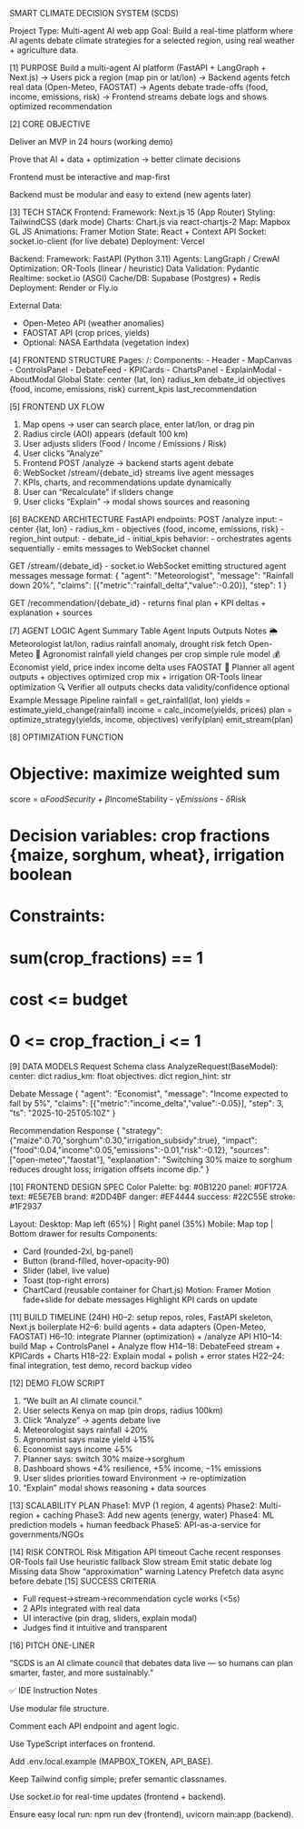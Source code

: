SMART CLIMATE DECISION SYSTEM (SCDS)

Project Type: Multi-agent AI web app
Goal: Build a real-time platform where AI agents debate climate strategies for a selected region, using real weather + agriculture data.

[1] PURPOSE
Build a multi-agent AI platform (FastAPI + LangGraph + Next.js)
→ Users pick a region (map pin or lat/lon)
→ Backend agents fetch real data (Open-Meteo, FAOSTAT)
→ Agents debate trade-offs (food, income, emissions, risk)
→ Frontend streams debate logs and shows optimized recommendation

[2] CORE OBJECTIVE

Deliver an MVP in 24 hours (working demo)

Prove that AI + data + optimization → better climate decisions

Frontend must be interactive and map-first

Backend must be modular and easy to extend (new agents later)

[3] TECH STACK
Frontend:
  Framework: Next.js 15 (App Router)
  Styling: TailwindCSS (dark mode)
  Charts: Chart.js via react-chartjs-2
  Map: Mapbox GL JS
  Animations: Framer Motion
  State: React + Context API
  Socket: socket.io-client (for live debate)
  Deployment: Vercel

Backend:
  Framework: FastAPI (Python 3.11)
  Agents: LangGraph / CrewAI
  Optimization: OR-Tools (linear / heuristic)
  Data Validation: Pydantic
  Realtime: socket.io (ASGI)
  Cache/DB: Supabase (Postgres) + Redis
  Deployment: Render or Fly.io

External Data:
  - Open-Meteo API (weather anomalies)
  - FAOSTAT API (crop prices, yields)
  - Optional: NASA Earthdata (vegetation index)

[4] FRONTEND STRUCTURE
Pages:
  /:
    Components:
      - Header
      - MapCanvas
      - ControlsPanel
      - DebateFeed
      - KPICards
      - ChartsPanel
      - ExplainModal
      - AboutModal
Global State:
  center {lat, lon}
  radius_km
  debate_id
  objectives {food, income, emissions, risk}
  current_kpis
  last_recommendation

[5] FRONTEND UX FLOW
1. Map opens → user can search place, enter lat/lon, or drag pin
2. Radius circle (AOI) appears (default 100 km)
3. User adjusts sliders (Food / Income / Emissions / Risk)
4. User clicks “Analyze”
5. Frontend POST /analyze → backend starts agent debate
6. WebSocket /stream/{debate_id} streams live agent messages
7. KPIs, charts, and recommendations update dynamically
8. User can “Recalculate” if sliders change
9. User clicks “Explain” → modal shows sources and reasoning

[6] BACKEND ARCHITECTURE
FastAPI endpoints:
  POST /analyze
    input:
      - center {lat, lon}
      - radius_km
      - objectives {food, income, emissions, risk}
      - region_hint
    output:
      - debate_id
      - initial_kpis
    behavior:
      - orchestrates agents sequentially
      - emits messages to WebSocket channel

  GET /stream/{debate_id}
    - socket.io WebSocket emitting structured agent messages
    message format:
      {
        "agent": "Meteorologist",
        "message": "Rainfall down 20%",
        "claims": [{"metric":"rainfall_delta","value":-0.20}],
        "step": 1
      }

  GET /recommendation/{debate_id}
    - returns final plan + KPI deltas + explanation + sources

[7] AGENT LOGIC
Agent Summary Table
Agent	Inputs	Outputs	Notes
🌦 Meteorologist	lat/lon, radius	rainfall anomaly, drought risk	fetch Open-Meteo
🌾 Agronomist	rainfall	yield changes per crop	simple rule model
💰 Economist	yield, price index	income delta	uses FAOSTAT
🧭 Planner	all agent outputs + objectives	optimized crop mix + irrigation	OR-Tools linear optimization
🔍 Verifier	all outputs	checks data validity/confidence	optional
Example Message Pipeline
rainfall = get_rainfall(lat, lon)
yields = estimate_yield_change(rainfall)
income = calc_income(yields, prices)
plan = optimize_strategy(yields, income, objectives)
verify(plan)
emit_stream(plan)

[8] OPTIMIZATION FUNCTION
# Objective: maximize weighted sum
score = α*FoodSecurity + β*IncomeStability - γ*Emissions - δ*Risk
# Decision variables: crop fractions {maize, sorghum, wheat}, irrigation boolean
# Constraints:
#   sum(crop_fractions) == 1
#   cost <= budget
#   0 <= crop_fraction_i <= 1

[9] DATA MODELS
Request Schema
class AnalyzeRequest(BaseModel):
    center: dict
    radius_km: float
    objectives: dict
    region_hint: str

Debate Message
{
  "agent": "Economist",
  "message": "Income expected to fall by 5%",
  "claims": [{"metric":"income_delta","value":-0.05}],
  "step": 3,
  "ts": "2025-10-25T05:10Z"
}

Recommendation Response
{
  "strategy": {"maize":0.70,"sorghum":0.30,"irrigation_subsidy":true},
  "impact": {"food":0.04,"income":0.05,"emissions":-0.01,"risk":-0.12},
  "sources": ["open-meteo","faostat"],
  "explanation": "Switching 30% maize to sorghum reduces drought loss; irrigation offsets income dip."
}

[10] FRONTEND DESIGN SPEC
Color Palette:
  bg: #0B1220
  panel: #0F172A
  text: #E5E7EB
  brand: #2DD4BF
  danger: #EF4444
  success: #22C55E
  stroke: #1F2937

Layout:
  Desktop: Map left (65%) | Right panel (35%)
  Mobile: Map top | Bottom drawer for results
Components:
  - Card (rounded-2xl, bg-panel)
  - Button (brand-filled, hover-opacity-90)
  - Slider (label, live value)
  - Toast (top-right errors)
  - ChartCard (reusable container for Chart.js)
Motion:
  Framer Motion fade+slide for debate messages
  Highlight KPI cards on update

[11] BUILD TIMELINE (24H)
H0–2: setup repos, roles, FastAPI skeleton, Next.js boilerplate
H2–6: build agents + data adapters (Open-Meteo, FAOSTAT)
H6–10: integrate Planner (optimization) + /analyze API
H10–14: build Map + ControlsPanel + Analyze flow
H14–18: DebateFeed stream + KPICards + Charts
H18–22: Explain modal + polish + error states
H22–24: final integration, test demo, record backup video

[12] DEMO FLOW SCRIPT
1. “We built an AI climate council.”
2. User selects Kenya on map (pin drops, radius 100km)
3. Click “Analyze” → agents debate live
4. Meteorologist says rainfall ↓20%
5. Agronomist says maize yield ↓15%
6. Economist says income ↓5%
7. Planner says: switch 30% maize→sorghum
8. Dashboard shows +4% resilience, +5% income, −1% emissions
9. User slides priorities toward Environment → re-optimization
10. “Explain” modal shows reasoning + data sources

[13] SCALABILITY PLAN
Phase1: MVP (1 region, 4 agents)
Phase2: Multi-region + caching
Phase3: Add new agents (energy, water)
Phase4: ML prediction models + human feedback
Phase5: API-as-a-service for governments/NGOs

[14] RISK CONTROL
Risk	Mitigation
API timeout	Cache recent responses
OR-Tools fail	Use heuristic fallback
Slow stream	Emit static debate log
Missing data	Show “approximation” warning
Latency	Prefetch data async before debate
[15] SUCCESS CRITERIA
- Full request→stream→recommendation cycle works (<5s)
- 2 APIs integrated with real data
- UI interactive (pin drag, sliders, explain modal)
- Judges find it intuitive and transparent

[16] PITCH ONE-LINER

“SCDS is an AI climate council that debates data live — so humans can plan smarter, faster, and more sustainably.”

✅ IDE Instruction Notes

Use modular file structure.

Comment each API endpoint and agent logic.

Use TypeScript interfaces on frontend.

Add .env.local.example (MAPBOX_TOKEN, API_BASE).

Keep Tailwind config simple; prefer semantic classnames.

Use socket.io for real-time updates (frontend + backend).

Ensure easy local run: npm run dev (frontend), uvicorn main:app (backend).
